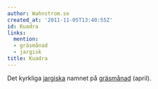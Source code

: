 ```yaml
---
author: Wahnstrom.se
created_at: '2011-11-05T13:40:55Z'
id: Kuadra
links:
  mention:
  - gräsmånad
  - jargisk
title: Kuadra
---
```


Det kyrkliga [jargiska] namnet på [gräsmånad] (april).

  [jargiska]: jargisk
  [gräsmånad]: gräsmånad